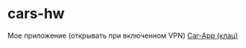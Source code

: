 # cars-hw
Мое приложение (открывать при включенном VPN)  [Car-App (клац)](https://sergikbau.github.io/cars-hw/)
